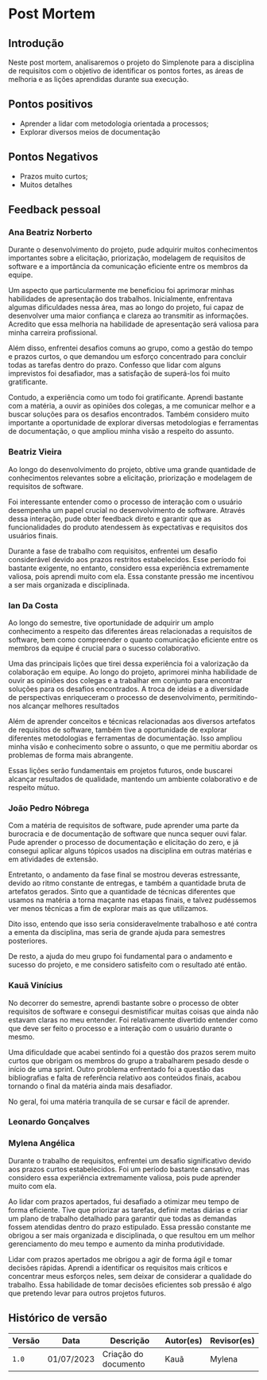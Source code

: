# Post Mortem
## Introdução
Neste post mortem, analisaremos o projeto do Simplenote para a disciplina de requisitos com o objetivo de identificar os pontos fortes, as áreas de melhoria e as lições aprendidas durante sua execução.

## Pontos positivos
- Aprender a lidar com metodologia orientada a processos;
- Explorar diversos meios de documentação
## Pontos Negativos
- Prazos muito curtos;
- Muitos detalhes
## Feedback pessoal

### Ana Beatriz Norberto
Durante o desenvolvimento do projeto, pude adquirir muitos conhecimentos importantes sobre a elicitação, priorização, modelagem de requisitos de software e a importância da comunicação eficiente entre os membros da equipe.

Um aspecto que particularmente me beneficiou foi aprimorar minhas habilidades de apresentação dos trabalhos. Inicialmente, enfrentava algumas dificuldades nessa área, mas ao longo do projeto, fui capaz de desenvolver uma maior confiança e clareza ao transmitir as informações. Acredito que essa melhoria na habilidade de apresentação será valiosa para minha carreira profissional.

Além disso, enfrentei desafios comuns ao grupo, como a gestão do tempo e prazos curtos, o que demandou um esforço concentrado para concluir todas as tarefas dentro do prazo.
Confesso que lidar com alguns imprevistos foi desafiador, mas a satisfação de superá-los foi muito gratificante.

Contudo, a experiência como um todo foi gratificante. Aprendi bastante com a matéria, a ouvir as opiniões dos colegas, a me comunicar melhor e a buscar soluções para os desafios encontrados. Também considero muito importante a oportunidade de explorar diversas metodologias e ferramentas de documentação, o que ampliou minha visão a respeito do assunto.

### Beatriz Vieira

Ao longo do desenvolvimento do projeto, obtive uma grande quantidade de conhecimentos relevantes sobre a elicitação, priorização e modelagem de requisitos de software. 

Foi interessante entender como o processo de interação com o usuário desempenha um papel crucial no desenvolvimento de software. Através dessa interação, pude obter feedback direto e garantir que as funcionalidades do produto atendessem às expectativas e requisitos dos usuários finais.

Durante a fase de trabalho com requisitos, enfrentei um desafio considerável devido aos prazos restritos estabelecidos. Esse período foi bastante exigente, no entanto, considero essa experiência extremamente valiosa, pois aprendi muito com ela. Essa constante pressão me incentivou a ser mais organizada e disciplinada.



### Ian Da Costa

Ao longo do semestre, tive oportunidade de adquirir um amplo conhecimento a respeito das diferentes áreas relacionadas a requisitos de software, bem como compreender o quanto comunicação eficiente entre os membros da equipe é crucial para o sucesso colaborativo.

Uma das principais lições que tirei dessa experiência foi a valorização da colaboração em equipe. Ao longo do projeto, aprimorei minha habilidade de ouvir as opiniões dos colegas e a trabalhar em conjunto para encontrar soluções para os desafios encontrados. A troca de ideias e a diversidade de perspectivas enriqueceram o processo de desenvolvimento, permitindo-nos alcançar melhores resultados

Além de aprender conceitos e técnicas relacionadas aos diversos artefatos de requisitos de software, também tive a oportunidade de explorar diferentes metodologias e ferramentas de documentação. Isso ampliou minha visão e conhecimento sobre o assunto, o que me permitiu abordar os problemas de forma mais abrangente.

Essas lições serão fundamentais em projetos futuros, onde buscarei alcançar resultados de qualidade, mantendo um ambiente colaborativo e de respeito mútuo.


### João Pedro Nóbrega

Com a matéria de requisitos de software, pude aprender uma parte da burocracia e de documentação de software que nunca sequer ouvi falar. Pude aprender o processo de documentação e elicitação do zero, e já consegui aplicar alguns tópicos usados na disciplina em outras matérias e em atividades de extensão.

Entretanto, o andamento da fase final se mostrou deveras estressante, devido ao ritmo constante de entregas, e também a quantidade bruta de artefatos gerados. Sinto que a quantidade de técnicas diferentes que usamos na matéria a torna maçante nas etapas finais, e talvez pudéssemos ver menos técnicas a fim de explorar mais as que utilizamos.

Dito isso, entendo que isso seria consideravelmente trabalhoso e até contra a ementa da disciplina, mas seria de grande ajuda para semestres posteriores. 

De resto, a ajuda do meu grupo foi fundamental para o andamento e sucesso do projeto, e me considero satisfeito com o resultado até então.

### Kauã Vinícius
No decorrer do semestre, aprendi bastante sobre o processo de obter requisitos de software e consegui desmistificar muitas coisas que ainda não estavam claras no meu entender. Foi relativamente divertido entender como que deve ser feito o processo e a interação com o usuário durante o mesmo.

Uma dificuldade que acabei sentindo foi a questão dos prazos serem muito curtos que obrigam os membros do grupo a trabalharem pesado desde o início de uma sprint. Outro problema enfrentado foi a questão das bibliografias e falta de referência relativo aos conteúdos finais, acabou tornando o final da matéria ainda mais desafiador.

No geral, foi uma matéria tranquila de se cursar e fácil de aprender.

### Leonardo Gonçalves

### Mylena Angélica
Durante o trabalho de requisitos, enfrentei um desafio significativo devido aos prazos curtos estabelecidos. Foi um período bastante cansativo, mas considero essa experiência extremamente valiosa, pois pude aprender muito com ela.

Ao lidar com prazos apertados, fui desafiado a otimizar meu tempo de forma eficiente. Tive que priorizar as tarefas, definir metas diárias e criar um plano de trabalho detalhado para garantir que todas as demandas fossem atendidas dentro do prazo estipulado. Essa pressão constante me obrigou a ser mais organizada e disciplinada, o que resultou em um melhor gerenciamento do meu tempo e aumento da minha produtividade.

Lidar com prazos apertados me obrigou a agir de forma ágil e tomar decisões rápidas. Aprendi a identificar os requisitos mais críticos e concentrar meus esforços neles, sem deixar de considerar a qualidade do trabalho. Essa habilidade de tomar decisões eficientes sob pressão é algo que pretendo levar para outros projetos futuros.


## Histórico de versão

| Versão | Data       | Descrição                         | Autor(es)  | Revisor(es) |
| ------ | ---------- | --------------------------------- | ---------- | ----------- |
| `1.0`  | 01/07/2023 | Criação do documento              | Kauã       |     Mylena  |
